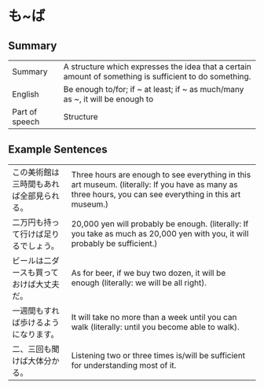 # も~ば

## Summary

<table><tr>   <td>Summary</td>   <td>A structure which expresses the idea that a certain amount of something is sufficient to do something.</td></tr><tr>   <td>English</td>   <td>Be enough to/for; if ~ at least; if ~ as much/many as ~, it will be enough to</td></tr><tr>   <td>Part of speech</td>   <td>Structure</td></tr></table>

## Example Sentences

<table><tr>   <td>この美術館は三時間もあれば全部見られる。</td>   <td>Three hours are enough to see everything in this art museum. (literally: If you have as many as three hours, you can see everything in this art museum.)</td></tr><tr>   <td>二万円も持って行けば足りるでしょう。</td>   <td>20,000 yen will probably be enough. (literally: If you take as much as 20,000 yen with you, it will probably be sufficient.)</td></tr><tr>   <td>ビールは二ダースも買っておけば大丈夫だ。</td>   <td>As for beer, if we buy two dozen, it will be enough (literally: we will be all right).</td></tr><tr>   <td>一週間もすれば歩けるようになります。</td>   <td>It will take no more than a week until you can walk (literally: until you become able to walk).</td></tr><tr>   <td>二、三回も聞けば大体分かる。</td>   <td>Listening two or three times is/will be sufficient for understanding most of it.</td></tr></table>

